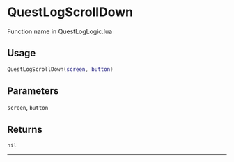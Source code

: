 # QuestLogScrollDown
Function name in QuestLogLogic.lua
## Usage
```lua
QuestLogScrollDown(screen, button)
```
## Parameters
`screen`, `button`
## Returns
`nil`

---